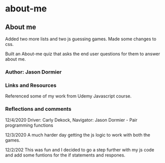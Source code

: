# about-me

## About me

Added two more lists and two js guessing games. Made some changes to css.

Built an About-me quiz that asks the end user questions for them to answer about me.

### Author: Jason Dormier

### Links and Resources

Referenced some of my work from Udemy Javascript course.

### Reflections and comments

12/4/2020 Driver: Carly Dekock, Navigator: Jason Dormier - Pair programming functions

12/3/2020 A much harder day getting the js logic to work with both the games.

12/2/202 This was fun and I decided to go a step further with my js code and add some funtions for the if statements and respones.
